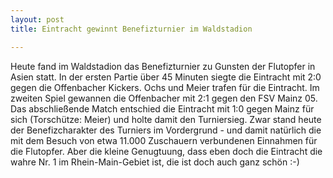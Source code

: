 ```yaml
---
layout: post
title: Eintracht gewinnt Benefizturnier im Waldstadion

---
```


Heute fand im Waldstadion das Benefizturnier zu Gunsten der Flutopfer in Asien statt. In der ersten Partie über 45 Minuten siegte die Eintracht mit 2:0 gegen die Offenbacher Kickers. Ochs und Meier trafen für die Eintracht. Im zweiten Spiel gewannen die Offenbacher mit 2:1 gegen den FSV Mainz 05. Das abschließende Match entschied die Eintracht mit 1:0 gegen Mainz für sich (Torschütze: Meier) und holte damit den Turniersieg. Zwar stand heute der Benefizcharakter des Turniers im Vordergrund - und damit natürlich die mit dem Besuch von etwa 11.000 Zuschauern verbundenen Einnahmen für die Flutopfer. Aber die kleine Genugtuung, dass eben doch die Eintracht die wahre Nr. 1 im Rhein-Main-Gebiet ist, die ist doch auch ganz schön :-)


